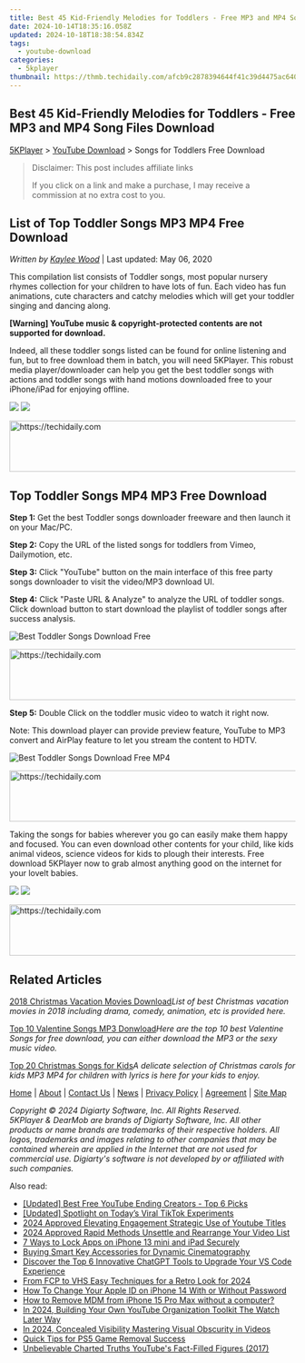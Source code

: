 ```yaml
---
title: Best 45 Kid-Friendly Melodies for Toddlers - Free MP3 and MP4 Song Files Download
date: 2024-10-14T18:35:16.058Z
updated: 2024-10-18T18:38:54.834Z
tags:
  - youtube-download
categories:
  - 5kplayer
thumbnail: https://thmb.techidaily.com/afcb9c2878394644f41c39d4475ac640d665c752413696b921520d8ad80368e6.jpg
---
```


## Best 45 Kid-Friendly Melodies for Toddlers - Free MP3 and MP4 Song Files Download

[5KPlayer](https://tools.techidaily.com/5kplayer/products/) \> [YouTube Download](https://tools.techidaily.com/5kplayer/youtube-download/) \> Songs for Toddlers Free Download

>  Disclaimer: This post includes affiliate links
>
>  If you click on a link and make a purchase, I may receive a commission at no extra cost to you.
>

## List of Top Toddler Songs MP3 MP4 Free Download

 _Written by [Kaylee Wood](https://www.quora.com/profile/Amanda-Hu-21)_ | Last updated: May 06, 2020 

This compilation list consists of Toddler songs, most popular nursery rhymes collection for your children to have lots of fun. Each video has fun animations, cute characters and catchy melodies which will get your toddler singing and dancing along.

**\[Warning\] YouTube music & copyright-protected contents are not supported for download.**

Indeed, all these toddler songs listed can be found for online listening and fun, but to free download them in batch, you will need 5KPlayer. This robust media player/downloader can help you get the best toddler songs with actions and toddler songs with hand motions downloaded free to your iPhone/iPad for enjoying offline. 

[![](https://www.5kplayer.com/youtube-download/../button/freedownwhitewin.png)](https://tools.techidaily.com/5kplayer/products/) [![](https://www.5kplayer.com/youtube-download/../button/freedownbackmac.png)](https://tools.techidaily.com/5kplayer/products/) 

<!-- affiliate ads begin -->
<a href="https://ephamedtechinc.pxf.io/c/5597632/2130533/26400" target="_top" id="2130533">
  <img src="//a.impactradius-go.com/display-ad/26400-2130533" border="0" alt="https://techidaily.com" width="728" height="90"/>
</a>
<img height="0" width="0" src="https://ephamedtechinc.pxf.io/i/5597632/2130533/26400" style="position:absolute;visibility:hidden;" border="0" />
<!-- affiliate ads end -->

## Top Toddler Songs MP4 MP3 Free Download

**Step 1:** Get the best Toddler songs downloader freeware and then launch it on your Mac/PC. 

**Step 2:** Copy the URL of the listed songs for toddlers from Vimeo, Dailymotion, etc. 

**Step 3:** Click "YouTube" button on the main interface of this free party songs downloader to visit the video/MP3 download UI. 

**Step 4:** Click "Paste URL & Analyze" to analyze the URL of toddler songs. Click download button to start download the playlist of toddler songs after success analysis. 

![Best Toddler Songs Download Free](https://www.5kplayer.com/youtube-download/img/toddlers-songs-download.jpg)

<!-- affiliate ads begin -->
<a href="https://ephamedtechinc.pxf.io/c/5597632/2126493/26400" target="_top" id="2126493">
  <img src="//a.impactradius-go.com/display-ad/26400-2126493" border="0" alt="https://techidaily.com" width="640" height="90"/>
</a>
<img height="0" width="0" src="https://ephamedtechinc.pxf.io/i/5597632/2126493/26400" style="position:absolute;visibility:hidden;" border="0" />
<!-- affiliate ads end -->

**Step 5:** Double Click on the toddler music video to watch it right now. 

Note: This download player can provide preview feature, YouTube to MP3 convert and AirPlay feature to let you stream the content to HDTV.

![Best Toddler Songs Download Free MP4](https://www.5kplayer.com/youtube-download/img/free-toddlers-songs-download-play.jpg)

<!-- affiliate ads begin -->
<a href="https://appsumo.8odi.net/c/5597632/2123740/7443" target="_top" id="2123740">
  <img src="//a.impactradius-go.com/display-ad/7443-2123740" border="0" alt="https://techidaily.com" width="728" height="90"/>
</a>
<img height="0" width="0" src="https://appsumo.8odi.net/i/5597632/2123740/7443" style="position:absolute;visibility:hidden;" border="0" />
<!-- affiliate ads end -->

Taking the songs for babies wherever you go can easily make them happy and focused. You can even download other contents for your child, like kids animal videos, science videos for kids to plough their interests. Free download 5KPlayer now to grab almost anything good on the internet for your lovelt babies.

[![](https://www.5kplayer.com/youtube-download/../button/freedownwhitewin.png)](https://tools.techidaily.com/5kplayer/products/) [![](https://www.5kplayer.com/youtube-download/../button/freedownbackmac.png)](https://tools.techidaily.com/5kplayer/products/) 

<!-- affiliate ads begin -->
<a href="https://ephamedtechinc.pxf.io/c/5597632/2137205/26400" target="_top" id="2137205">
  <img src="//a.impactradius-go.com/display-ad/26400-2137205" border="0" alt="https://techidaily.com" width="728" height="90"/>
</a>
<img height="0" width="0" src="https://ephamedtechinc.pxf.io/i/5597632/2137205/26400" style="position:absolute;visibility:hidden;" border="0" />
<!-- affiliate ads end -->

## Related Articles

[2018 Christmas Vacation Movies Download](https://tools.techidaily.com/5kplayer/youtube-download/)_List of best Christmas vacation movies in 2018 including drama, comedy, animation, etc is provided here._

[Top 10 Valentine Songs MP3 Donwload](https://tools.techidaily.com/5kplayer/youtube-download/)_Here are the top 10 best Valentine Songs for free download, you can either download the MP3 or the sexy music video._

[Top 20 Christmas Songs for Kids](https://tools.techidaily.com/5kplayer/youtube-download/)_A delicate selection of Christmas carols for kids MP3 MP4 for children with lyrics is here for your kids to enjoy._

[Home](https://tools.techidaily.com/5kplayer/products/) | [About](https://tools.techidaily.com/5kplayer/products/) | [Contact Us](https://tools.techidaily.com/5kplayer/products/) | [News](https://tools.techidaily.com/5kplayer/products/) | [Privacy Policy](https://tools.techidaily.com/5kplayer/products/) | [Agreement](https://tools.techidaily.com/5kplayer/products/) | [Site Map](https://tools.techidaily.com/5kplayer/products/)

_Copyright © 2024 Digiarty Software, Inc. All Rights Reserved._  
_5KPlayer & DearMob are brands of Digiarty Software, Inc. All other products or name brands are trademarks of their respective holders. All logos, trademarks and images relating to other companies that may be contained wherein are applied in the Internet that are not used for commercial use. Digiarty's software is not developed by or affiliated with such companies._

<ins class="adsbygoogle"
     style="display:block"
     data-ad-format="autorelaxed"
     data-ad-client="ca-pub-7571918770474297"
     data-ad-slot="1223367746"></ins>

<ins class="adsbygoogle"
     style="display:block"
     data-ad-client="ca-pub-7571918770474297"
     data-ad-slot="8358498916"
     data-ad-format="auto"
     data-full-width-responsive="true"></ins>

<span class="atpl-alsoreadstyle">Also read:</span>
<div><ul>
<li><a href="https://youtube-video-recordings.techidaily.com/updated-best-free-youtube-ending-creators-top-6-picks/"><u>[Updated] Best Free YouTube Ending Creators - Top 6 Picks</u></a></li>
<li><a href="https://tiktok-video-files.techidaily.com/updated-spotlight-on-todays-viral-tiktok-experiments/"><u>[Updated] Spotlight on Today’s Viral TikTok Experiments</u></a></li>
<li><a href="https://youtube-video-recordings.techidaily.com/2024-approved-elevating-engagement-strategic-use-of-youtube-titles/"><u>2024 Approved Elevating Engagement Strategic Use of Youtube Titles</u></a></li>
<li><a href="https://youtube-stream.techidaily.com/2024-approved-rapid-methods-unsettle-and-rearrange-your-video-list/"><u>2024 Approved Rapid Methods Unsettle and Rearrange Your Video List</u></a></li>
<li><a href="https://ios-unlock.techidaily.com/7-ways-to-lock-apps-on-iphone-13-mini-and-ipad-securely-by-drfone-ios/"><u>7 Ways to Lock Apps on iPhone 13 mini and iPad Securely</u></a></li>
<li><a href="https://extra-tips.techidaily.com/buying-smart-key-accessories-for-dynamic-cinematography/"><u>Buying Smart Key Accessories for Dynamic Cinematography</u></a></li>
<li><a href="https://tech-revival.techidaily.com/discover-the-top-6-innovative-chatgpt-tools-to-upgrade-your-vs-code-experience/"><u>Discover the Top 6 Innovative ChatGPT Tools to Upgrade Your VS Code Experience</u></a></li>
<li><a href="https://ai-driven-video-production.techidaily.com/from-fcp-to-vhs-easy-techniques-for-a-retro-look-for-2024/"><u>From FCP to VHS Easy Techniques for a Retro Look for 2024</u></a></li>
<li><a href="https://ios-unlock.techidaily.com/how-to-change-your-apple-id-on-iphone-14-with-or-without-password-by-drfone-ios/"><u>How To Change Your Apple ID on iPhone 14 With or Without Password</u></a></li>
<li><a href="https://blog-min.techidaily.com/how-to-remove-mdm-from-iphone-15-pro-max-without-a-computer-by-drfone-ios-unlock-ios-unlock/"><u>How to Remove MDM from iPhone 15 Pro Max without a computer?</u></a></li>
<li><a href="https://youtube-video-recordings.techidaily.com/in-2024-building-your-own-youtube-organization-toolkit-the-watch-later-way/"><u>In 2024, Building Your Own YouTube Organization Toolkit The Watch Later Way</u></a></li>
<li><a href="https://youtube-video-recordings.techidaily.com/in-2024-concealed-visibility-mastering-visual-obscurity-in-videos/"><u>In 2024, Concealed Visibility Mastering Visual Obscurity in Videos</u></a></li>
<li><a href="https://games-able.techidaily.com/quick-tips-for-ps5-game-removal-success/"><u>Quick Tips for PS5 Game Removal Success</u></a></li>
<li><a href="https://youtube-video-recordings.techidaily.com/unbelievable-charted-truths-youtubes-fact-filled-figures-2017/"><u>Unbelievable Charted Truths YouTube's Fact-Filled Figures (2017)</u></a></li>
</ul></div>

